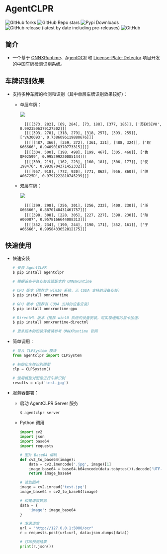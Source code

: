 # AgentCLPR

![GitHub forks](https://img.shields.io/github/forks/AgentMaker/AgentCLPR)
![GitHub Repo stars](https://img.shields.io/github/stars/AgentMaker/AgentCLPR)
![Pypi Downloads](https://pepy.tech/badge/agentclpr)
![GitHub release (latest by date including pre-releases)](https://img.shields.io/github/v/release/AgentMaker/AgentCLPR?include_prereleases)
![GitHub](https://img.shields.io/github/license/AgentMaker/AgentCLPR) 

## 简介

* 一个基于 [ONNXRuntime](https://github.com/microsoft/onnxruntime)、[AgentOCR](https://github.com/AgentMaker/AgentOCR) 和 [License-Plate-Detector](https://github.com/zeusees/License-Plate-Detector) 项目开发的中国车牌检测识别系统。

## 车牌识别效果

* 支持多种车牌的检测和识别（其中单层车牌识别效果较好）：

    * 单层车牌：

        ![](https://img-blog.csdnimg.cn/e5801d1a4d394d8ba7b50bed4b0a6b55.png)

            [[[[373, 282], [69, 284], [73, 188], [377, 185]], ['苏E05EV8', 0.9923506379127502]]]
            [[[[393, 278], [318, 279], [318, 257], [393, 255]], ['VA30093', 0.7386096119880676]]]
            [[[[[487, 366], [359, 372], [361, 331], [488, 324]], ['皖K66666', 0.9409016370773315]]]]
            [[[[304, 500], [198, 498], [199, 467], [305, 468]], ['鲁QF02599', 0.995299220085144]]]
            [[[[309, 219], [162, 223], [160, 181], [306, 177]], ['使198476', 0.9938704371452332]]]
            [[[[957, 918], [772, 920], [771, 862], [956, 860]], ['陕A06725D', 0.9791222810745239]]]

    * 双层车牌：
    
        ![](https://ai-studio-static-online.cdn.bcebos.com/05e35463f9984d7786bc644bfc1c1aef4f73ce1673eb4291a5d7e71513f40032)

            [[[[399, 298], [256, 301], [256, 232], [400, 230]], ['浙G66666', 0.8870148431461757]]]
            [[[[398, 308], [228, 305], [227, 227], [398, 230]], ['陕A00087', 0.9578166644088313]]]
            [[[[352, 234], [190, 244], [190, 171], [352, 161]], ['宁A66666', 0.9958433652812175]]]
        
## 快速使用

* 快速安装

    ```bash
    # 安装 AgentCLPR
    $ pip install agentclpr

    # 根据设备平台安装合适版本的 ONNXRuntime

    # CPU 版本（推荐非 win10 系统，无 CUDA 支持的设备安装）
    $ pip install onnxruntime

    # GPU 版本（推荐有 CUDA 支持的设备安装）
    $ pip install onnxruntime-gpu

    # DirectML 版本（推荐 win10 系统的设备安装，可实现通用的显卡加速）
    $ pip install onnxruntime-directml

    # 更多版本的安装详情请参考 ONNXRuntime 官网
    ```

* 简单调用：

    ```python
    # 导入 CLPSystem 模块
    from agentclpr import CLPSystem

    # 初始化车牌识别模型
    clp = CLPSystem()

    # 使用模型对图像进行车牌识别
    results = clp('test.jpg')
    ```

* 服务器部署：

    * 启动 AgentCLPR Server 服务

        ```shell
        $ agentclpr server
        ```

    * Python 调用

        ```python
        import cv2
        import json
        import base64
        import requests

        # 图片 Base64 编码
        def cv2_to_base64(image):
            data = cv2.imencode('.jpg', image)[1]
            image_base64 = base64.b64encode(data.tobytes()).decode('UTF-8')
            return image_base64

        # 读取图片
        image = cv2.imread('test.jpg')
        image_base64 = cv2_to_base64(image)

        # 构建请求数据
        data = {
            'image': image_base64
        }

        # 发送请求
        url = "http://127.0.0.1:5000/ocr"
        r = requests.post(url=url, data=json.dumps(data))

        # 打印预测结果
        print(r.json())
        ```
